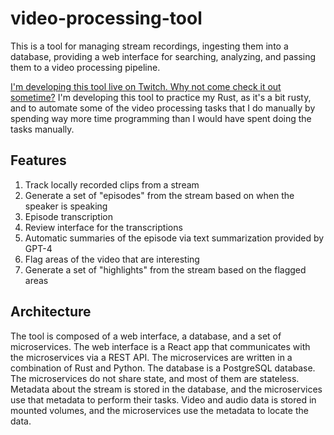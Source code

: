 
# video-processing-tool

This is a tool for managing stream recordings, ingesting them into a database, providing a web interface for searching, analyzing, and passing them to a video processing pipeline.

[I'm developing this tool live on Twitch. Why not come check it out sometime?](https://twitch.tv/saebyn) I'm developing this tool to practice my Rust, as it's a bit rusty, and to automate some of the video processing tasks that I do manually by spending way more time programming than I would have spent doing the tasks manually.

## Features

1. Track locally recorded clips from a stream
1. Generate a set of "episodes" from the stream based on when the speaker is speaking
1. Episode transcription
1. Review interface for the transcriptions
1. Automatic summaries of the episode via text summarization provided by GPT-4
1. Flag areas of the video that are interesting
1. Generate a set of "highlights" from the stream based on the flagged areas

## Architecture

The tool is composed of a web interface, a database, and a set of microservices. The web interface is a React app that communicates with the microservices via a REST API. The microservices are written in a combination of Rust and Python. The database is a PostgreSQL database. The microservices do not share state, and most of them are stateless. Metadata about the stream is stored in the database, and the microservices use that metadata to perform their tasks. Video and audio data is stored in mounted volumes, and the microservices use the metadata to locate the data.

